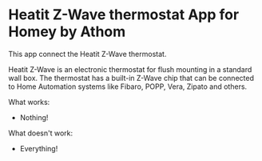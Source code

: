 ﻿# Heatit Z-Wave thermostat App for Homey by Athom

This app connect the Heatit Z-Wave thermostat.

Heatit Z-Wave is an electronic thermostat for flush mounting in a standard wall box.
The thermostat has a built-in Z-Wave chip that can be connected to Home Automation systems like Fibaro, POPP, Vera, Zipato and others. 

What works:

* Nothing!

What doesn't work:

* Everything!